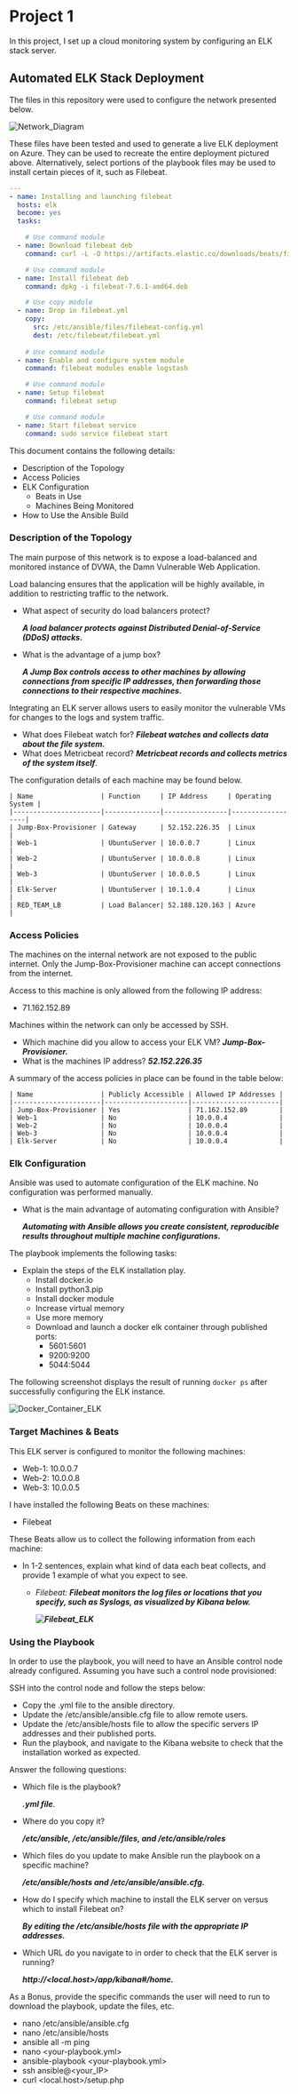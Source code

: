 # Project 1

In this project, I set up a cloud monitoring system by configuring an ELK stack server.

## Automated ELK Stack Deployment

The files in this repository were used to configure the network presented below.

![Network_Diagram](Diagrams/Network_Diagram.jpg)

These files have been tested and used to generate a live ELK deployment on Azure. They can be used to recreate the entire deployment pictured above. Alternatively, select portions of the playbook files may be used to install certain pieces of it, such as Filebeat.

```yml
---
- name: Installing and launching filebeat
  hosts: elk
  become: yes
  tasks:

    # Use command module
  - name: Download filebeat deb
    command: curl -L -O https://artifacts.elastic.co/downloads/beats/filebeat/filebeat-7.6.1-amd64.deb

    # Use command module
  - name: Install filebeat deb
    command: dpkg -i filebeat-7.6.1-amd64.deb

    # Use copy module
  - name: Drop in filebeat.yml
    copy:
      src: /etc/ansible/files/filebeat-config.yml
      dest: /etc/filebeat/filebeat.yml
 
    # Use command module
  - name: Enable and configure system module
    command: filebeat modules enable logstash

    # Use command module
  - name: Setup filebeat
    command: filebeat setup

    # Use command module
  - name: Start filebeat service
    command: sudo service filebeat start
```

This document contains the following details:
- Description of the Topology
- Access Policies
- ELK Configuration
  - Beats in Use
  - Machines Being Monitored
- How to Use the Ansible Build

### Description of the Topology

The main purpose of this network is to expose a load-balanced and monitored instance of DVWA, the Damn Vulnerable Web Application.

Load balancing ensures that the application will be highly available, in addition to restricting traffic to the network.
- What aspect of security do load balancers protect?

   ***A load balancer protects against Distributed Denial-of-Service (DDoS) attacks.***

- What is the advantage of a jump box?

  ***A Jump Box controls access to other machines by allowing connections from specific IP addresses, then forwarding those connections to their respective machines.***

Integrating an ELK server allows users to easily monitor the vulnerable VMs for changes to the logs and system traffic.
- What does Filebeat watch for? ***Filebeat watches and collects data about the file system.***
- What does Metricbeat record? ***Metricbeat records and collects metrics of the system itself***.

The configuration details of each machine may be found below. 
```
| Name                 | Function     | IP Address     | Operating System |
|----------------------|--------------|----------------|------------------|
| Jump-Box-Provisioner | Gateway      | 52.152.226.35  | Linux            |
| Web-1                | UbuntuServer | 10.0.0.7       | Linux            |
| Web-2                | UbuntuServer | 10.0.0.8       | Linux            |
| Web-3                | UbuntuServer | 10.0.0.5       | Linux            |  
| Elk-Server           | UbuntuServer | 10.1.0.4       | Linux            |
| RED_TEAM_LB          | Load Balancer| 52.188.120.163 | Azure            |
```

### Access Policies

The machines on the internal network are not exposed to the public internet. Only the Jump-Box-Provisioner machine can accept connections from the internet.

Access to this machine is only allowed from the following IP address:
- 71.162.152.89

Machines within the network can only be accessed by SSH.
- Which machine did you allow to access your ELK VM? ***Jump-Box-Provisioner.*** 
- What is the machines IP address? ***52.152.226.35***

A summary of the access policies in place can be found in the table below:

```
| Name                 | Publicly Accessible | Allowed IP Addresses |
|----------------------|---------------------|----------------------|
| Jump-Box-Provisioner | Yes                 | 71.162.152.89        |
| Web-1                | No                  | 10.0.0.4             |
| Web-2                | No                  | 10.0.0.4             |
| Web-3                | No                  | 10.0.0.4             |
| Elk-Server           | No                  | 10.0.0.4             |
```

### Elk Configuration

Ansible was used to automate configuration of the ELK machine. No configuration was performed manually.
- What is the main advantage of automating configuration with Ansible?

  ***Automating with Ansible allows you create consistent, reproducible results throughout multiple machine configurations.***

The playbook implements the following tasks:
- Explain the steps of the ELK installation play.
   - Install docker.io
   - Install python3.pip
   - Install docker module
   - Increase virtual memory
   - Use more memory
   - Download and launch a docker elk container through published ports:
      - 5601:5601
      - 9200:9200
      - 5044:5044

The following screenshot displays the result of running `docker ps` after successfully configuring the ELK instance.

![Docker_Container_ELK](Screenshots/Docker_Container_ELK.JPG)

### Target Machines & Beats
This ELK server is configured to monitor the following machines:
- Web-1: 10.0.0.7
- Web-2: 10.0.0.8 
- Web-3: 10.0.0.5

I have installed the following Beats on these machines:
- Filebeat

These Beats allow us to collect the following information from each machine:
- In 1-2 sentences, explain what kind of data each beat collects, and provide 1 example of what you expect to see.

   - *Filebeat: **Filebeat monitors the log files or locations that you specify, such as Syslogs, as visualized by Kibana below.***

      ***![Filebeat_ELK](Screenshots/Filebeat_ELK.jpg)***

      

### Using the Playbook
In order to use the playbook, you will need to have an Ansible control node already configured. Assuming you have such a control node provisioned: 

SSH into the control node and follow the steps below:
- Copy the .yml file to the ansible directory.
- Update the /etc/ansible/ansible.cfg file to allow remote users. 
- Update the /etc/ansible/hosts file to allow the specific servers IP addresses and their published ports.  
- Run the playbook, and navigate to the Kibana website to check that the installation worked as expected.

Answer the following questions:
- Which file is the playbook? 

  ***.yml file***.

- Where do you copy it? 

  ***/etc/ansible, /etc/ansible/files, and /etc/ansible/roles*** 

- Which files do you update to make Ansible run the playbook on a specific machine? 

  ***/etc/ansible/hosts and /etc/ansible/ansible.cfg.***

- How do I specify which machine to install the ELK server on versus which to install Filebeat on? 

  ***By editing the /etc/ansible/hosts file with the appropriate IP addresses.***

- Which URL do you navigate to in order to check that the ELK server is running?

   ***http://<local.host>/app/kibana#/home.***

As a Bonus, provide the specific commands the user will need to run to download the playbook, update the files, etc.
- nano /etc/ansible/ansible.cfg
- nano /etc/ansible/hosts
- ansible all -m ping
- nano <your-playbook.yml>
- ansible-playbook <your-playbook.yml>
- ssh ansible@<your_IP>
- curl <local.host>/setup.php
